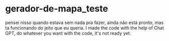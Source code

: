 # gerador-de-mapa_teste
pensei nisso quando estava sem nada pra fazer, ainda não está pronto, mas ta funcionando do jeito que eu queria.
I made the code with the help of Chat GPT, do whatever you want with the code, it's not ready yet.
